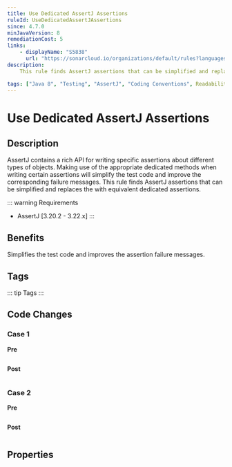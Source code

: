 ```yaml
---
title: Use Dedicated AssertJ Assertions
ruleId: UseDedicatedAssertJAssertions
since: 4.7.0
minJavaVersion: 8
remediationCost: 5
links:
    - displayName: "S5838"
      url: "https://sonarcloud.io/organizations/default/rules?languages=java&open=java%3AS5838&q=S5838"
description:
    This rule finds AssertJ assertions that can be simplified and replaces the with equivalent dedicated assertions.

tags: ["Java 8", "Testing", "AssertJ", "Coding Conventions", Readability]
---
```


# Use Dedicated AssertJ Assertions

## Description

AssertJ contains a rich API for writing specific assertions about different types of objects. 
Making use of the appropriate dedicated methods when writing certain assertions will simplify the test code and improve the corresponding failure messages. 
This rule finds AssertJ assertions that can be simplified and replaces the with equivalent dedicated assertions.  

::: warning Requirements
* AssertJ [3.20.2 - 3.22.x]
:::

## Benefits

Simplifies the test code and improves the assertion failure messages.

## Tags

::: tip Tags
<TagLinks />
:::

## Code Changes

### Case 1

__Pre__
```java

```

__Post__
```java

```

### Case 2

__Pre__
```java

```

__Post__
```java

```

<VersionNotice />

## Properties

<RuleProperties />

